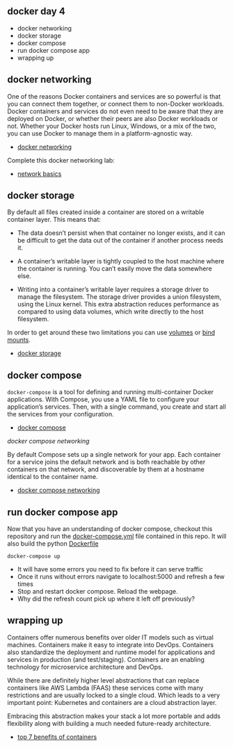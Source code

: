 docker day 4
------------

* docker networking
* docker storage
* docker compose
* run docker compose app
* wrapping up

docker networking
-----------------

One of the reasons Docker containers and services are so powerful is that you can connect them together, or connect them to non-Docker workloads. Docker containers and services do not even need to be aware that they are deployed on Docker, or whether their peers are also Docker workloads or not. Whether your Docker hosts run Linux, Windows, or a mix of the two, you can use Docker to manage them in a platform-agnostic way.

* [docker networking](https://docs.docker.com/network/)

Complete this docker networking lab:

* [network basics](https://github.com/docker/labs/blob/master/networking/A1-network-basics.md)

docker storage
--------------

By default all files created inside a container are stored on a writable container layer. This means that:

* The data doesn’t persist when that container no longer exists, and it can be difficult to get the data out of the container if another process needs it.

* A container’s writable layer is tightly coupled to the host machine where the container is running. You can’t easily move the data somewhere else.

* Writing into a container’s writable layer requires a storage driver to manage the filesystem. The storage driver provides a union filesystem, using the Linux kernel. This extra abstraction reduces performance as compared to using data volumes, which write directly to the host filesystem.

In order to get around these two limitations you can use [volumes](https://docs.docker.com/storage/volumes/) or [bind mounts](https://docs.docker.com/storage/bind-mounts/).


* [docker storage](https://docs.docker.com/storage/)

docker compose
--------------

`docker-compose` is a tool for defining and running multi-container Docker applications. With Compose, you use a YAML file to configure your application’s services. Then, with a single command, you create and start all the services from your configuration.

* [docker compose](https://docs.docker.com/compose/)

*docker compose networking*

By default Compose sets up a single network for your app. Each container for a service joins the default network and is both reachable by other containers on that network, and discoverable by them at a hostname identical to the container name.

* [docker compose networking](https://docs.docker.com/compose/networking/)

run docker compose app
----------------------

Now that you have an understanding of docker compose, checkout this repository and run the [docker-compose.yml](docker-compose.yml) file contained in this repo. It will also build the python [Dockerfile](Dockerfile)

    docker-compose up

* It will have some errors you need to fix before it can serve traffic
* Once it runs without errors navigate to localhost:5000 and refresh a few times
* Stop and restart docker compose. Reload the webpage.
* Why did the refresh count pick up where it left off previously?

wrapping up
-----------

Containers offer numerous benefits over older IT models such as virtual machines. Containers make it easy to integrate into DevOps. Containers also standardize the deployment and runtime model for applications and services in production (and test/staging). Containers are an enabling technology for microservice architecture and DevOps.

While there are definitely higher level abstractions that can replace containers like AWS Lambda (FAAS) these services come with many restrictions and are usually locked to a single cloud. Which leads to a very important point: Kubernetes and containers are a cloud abstraction layer.

Embracing this abstraction makes your stack a lot more portable and adds flexibility along with building a much needed future-ready architecture.

* [top 7 benefits of containers](https://blog.kumina.nl/2017/04/the-benefits-of-containers-and-container-technology/)




